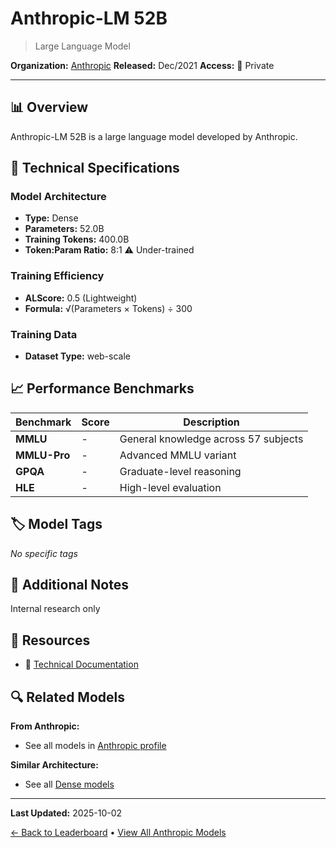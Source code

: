 # Anthropic-LM 52B

> Large Language Model

**Organization:** [Anthropic](../../labs/anthropic.md)
**Released:** Dec/2021
**Access:** 🔴 Private

---

## 📊 Overview

Anthropic-LM 52B is a large language model developed by Anthropic.

## 🔧 Technical Specifications

### Model Architecture
- **Type:** Dense
- **Parameters:** 52.0B
- **Training Tokens:** 400.0B
- **Token:Param Ratio:** 8:1 ⚠️ Under-trained

### Training Efficiency
- **ALScore:** 0.5 (Lightweight)
- **Formula:** √(Parameters × Tokens) ÷ 300

### Training Data
- **Dataset Type:** web-scale

## 📈 Performance Benchmarks

| Benchmark | Score | Description |
|-----------|-------|-------------|
| **MMLU** | - | General knowledge across 57 subjects |
| **MMLU-Pro** | - | Advanced MMLU variant |
| **GPQA** | - | Graduate-level reasoning |
| **HLE** | - | High-level evaluation |

## 🏷️ Model Tags

_No specific tags_

## 📝 Additional Notes

Internal research only

## 🔗 Resources

- 📄 [Technical Documentation](https://arxiv.org/abs/2112.00861)

## 🔍 Related Models

**From Anthropic:**
- See all models in [Anthropic profile](../../labs/anthropic.md)

**Similar Architecture:**
- See all [Dense models](../../architectures/dense.md)

---

**Last Updated:** 2025-10-02

[← Back to Leaderboard](../../README.md) • [View All Anthropic Models](../../labs/anthropic.md)
